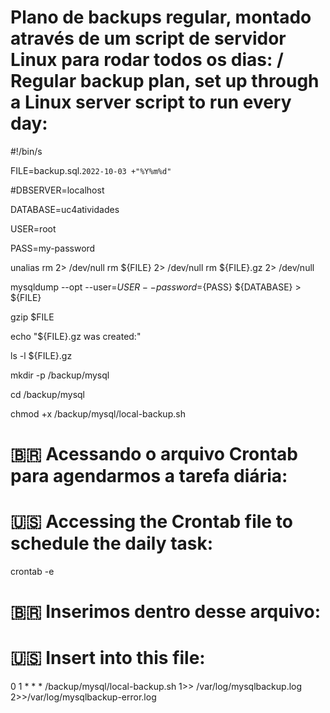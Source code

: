 # Plano de backups regular, montado através de um script de servidor Linux para rodar todos os dias: / Regular backup plan, set up through a Linux server script to run every day:
#!/bin/s

FILE=backup.sql.`2022-10-03 +"%Y%m%d"`

#DBSERVER=localhost

DATABASE=uc4atividades

USER=root

PASS=my-password

unalias rm 2> /dev/null
rm ${FILE} 2> /dev/null 
rm ${FILE}.gz 2> /dev/null

mysqldump --opt --user=${USER} --password=${PASS} ${DATABASE} > ${FILE} 

gzip $FILE

echo "${FILE}.gz was created:"

ls -l ${FILE}.gz

mkdir -p /backup/mysql

cd /backup/mysql

chmod +x /backup/mysql/local-backup.sh

# 🇧🇷 Acessando o arquivo Crontab para agendarmos a tarefa diária:
# 🇺🇸 Accessing the Crontab file to schedule the daily task:
crontab -e

# 🇧🇷 Inserimos dentro desse arquivo:
# 🇺🇸 Insert into this file:
0 1 * * * /backup/mysql/local-backup.sh 1>> /var/log/mysqlbackup.log 
2>>/var/log/mysqlbackup-error.log
